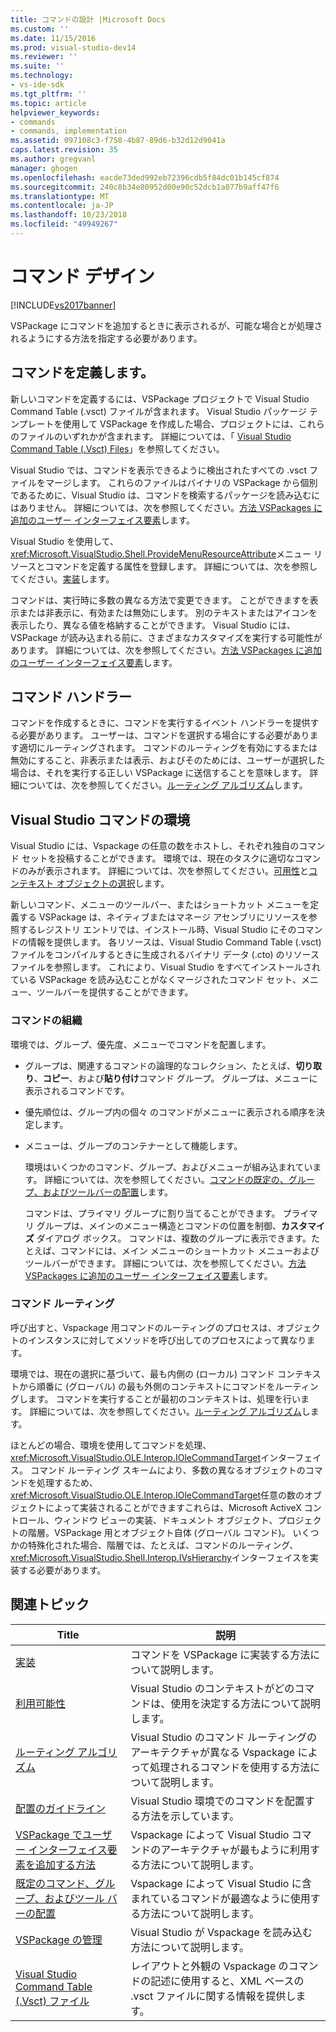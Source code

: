 ```yaml
---
title: コマンドの設計 |Microsoft Docs
ms.custom: ''
ms.date: 11/15/2016
ms.prod: visual-studio-dev14
ms.reviewer: ''
ms.suite: ''
ms.technology:
- vs-ide-sdk
ms.tgt_pltfrm: ''
ms.topic: article
helpviewer_keywords:
- commands
- commands, implementation
ms.assetid: 097108c3-f758-4b87-89d6-b32d12d9041a
caps.latest.revision: 35
ms.author: gregvanl
manager: ghogen
ms.openlocfilehash: eacde73ded992eb72396cdb5f84dc01b145cf874
ms.sourcegitcommit: 240c8b34e80952d00e90c52dcb1a077b9aff47f6
ms.translationtype: MT
ms.contentlocale: ja-JP
ms.lasthandoff: 10/23/2018
ms.locfileid: "49949267"
---
```

# <a name="command-design"></a>コマンド デザイン
[!INCLUDE[vs2017banner](../../includes/vs2017banner.md)]

VSPackage にコマンドを追加するときに表示されるが、可能な場合とが処理されるようにする方法を指定する必要があります。  
  
## <a name="defining-commands"></a>コマンドを定義します。  
 新しいコマンドを定義するには、VSPackage プロジェクトで Visual Studio Command Table (.vsct) ファイルが含まれます。 Visual Studio パッケージ テンプレートを使用して VSPackage を作成した場合、プロジェクトには、これらのファイルのいずれかが含まれます。 詳細については、「 [Visual Studio Command Table (.Vsct) Files](../../extensibility/internals/visual-studio-command-table-dot-vsct-files.md)」を参照してください。  
  
 Visual Studio では、コマンドを表示できるように検出されたすべての .vsct ファイルをマージします。 これらのファイルはバイナリの VSPackage から個別であるために、Visual Studio は、コマンドを検索するパッケージを読み込むにはありません。 詳細については、次を参照してください。[方法 VSPackages に追加のユーザー インターフェイス要素](../../extensibility/internals/how-vspackages-add-user-interface-elements.md)します。  
  
 Visual Studio を使用して、<xref:Microsoft.VisualStudio.Shell.ProvideMenuResourceAttribute>メニュー リソースとコマンドを定義する属性を登録します。 詳細については、次を参照してください。[実装](../../extensibility/internals/command-implementation.md)します。  
  
 コマンドは、実行時に多数の異なる方法で変更できます。 ことができますを表示または非表示に、有効または無効にします。 別のテキストまたはアイコンを表示したり、異なる値を格納することができます。 Visual Studio には、VSPackage が読み込まれる前に、さまざまなカスタマイズを実行する可能性があります。 詳細については、次を参照してください。[方法 VSPackages に追加のユーザー インターフェイス要素](../../extensibility/internals/how-vspackages-add-user-interface-elements.md)します。  
  
## <a name="command-handlers"></a>コマンド ハンドラー  
 コマンドを作成するときに、コマンドを実行するイベント ハンドラーを提供する必要があります。 ユーザーは、コマンドを選択する場合にする必要があります適切にルーティングされます。 コマンドのルーティングを有効にするまたは無効にすること、非表示または表示、およびそのためには、ユーザーが選択した場合は、それを実行する正しい VSPackage に送信することを意味します。 詳細については、次を参照してください。[ルーティング アルゴリズム](../../extensibility/internals/command-routing-algorithm.md)します。  
  
## <a name="the-visual-studio-command-environment"></a>Visual Studio コマンドの環境  
 Visual Studio には、Vspackage の任意の数をホストし、それぞれ独自のコマンド セットを投稿することができます。 環境では、現在のタスクに適切なコマンドのみが表示されます。 詳細については、次を参照してください。[可用性](../../extensibility/internals/command-availability.md)と[コンテキスト オブジェクトの選択](../../extensibility/internals/selection-context-objects.md)します。  
  
 新しいコマンド、メニューのツールバー、またはショートカット メニューを定義する VSPackage は、ネイティブまたはマネージ アセンブリにリソースを参照するレジストリ エントリでは、インストール時、Visual Studio にそのコマンドの情報を提供します。 各リソースは、Visual Studio Command Table (.vsct) ファイルをコンパイルするときに生成されるバイナリ データ (.cto) のリソース ファイルを参照します。 これにより、Visual Studio をすべてインストールされている VSPackage を読み込むことがなくマージされたコマンド セット、メニュー、ツールバーを提供することができます。  
  
### <a name="command-organization"></a>コマンドの組織  
 環境では、グループ、優先度、メニューでコマンドを配置します。  
  
- グループは、関連するコマンドの論理的なコレクション、たとえば、**切り取り**、**コピー**、および**貼り付け**コマンド グループ。 グループは、メニューに表示されるコマンドです。  
  
- 優先順位は、グループ内の個々 のコマンドがメニューに表示される順序を決定します。  
  
- メニューは、グループのコンテナーとして機能します。  
  
  環境はいくつかのコマンド、グループ、およびメニューが組み込まれています。 詳細については、次を参照してください。[コマンドの既定の、グループ、およびツールバーの配置](../../extensibility/internals/default-command-group-and-toolbar-placement.md)します。  
  
  コマンドは、プライマリ グループに割り当てることができます。 プライマリ グループは、メインのメニュー構造とコマンドの位置を制御、**カスタマイズ** ダイアログ ボックス。 コマンドは、複数のグループに表示できます。たとえば、コマンドには、メイン メニューのショートカット メニューおよびツールバーができます。 詳細については、次を参照してください。[方法 VSPackages に追加のユーザー インターフェイス要素](../../extensibility/internals/how-vspackages-add-user-interface-elements.md)します。  
  
### <a name="command-routing"></a>コマンド ルーティング  
 呼び出すと、Vspackage 用コマンドのルーティングのプロセスは、オブジェクトのインスタンスに対してメソッドを呼び出してのプロセスによって異なります。  
  
 環境では、現在の選択に基づいて、最も内側の (ローカル) コマンド コンテキストから順番に (グローバル) の最も外側のコンテキストにコマンドをルーティングします。 コマンドを実行することが最初のコンテキストは、処理を行います。 詳細については、次を参照してください。[ルーティング アルゴリズム](../../extensibility/internals/command-routing-algorithm.md)します。  
  
 ほとんどの場合、環境を使用してコマンドを処理、<xref:Microsoft.VisualStudio.OLE.Interop.IOleCommandTarget>インターフェイス。 コマンド ルーティング スキームにより、多数の異なるオブジェクトのコマンドを処理するため、<xref:Microsoft.VisualStudio.OLE.Interop.IOleCommandTarget>任意の数のオブジェクトによって実装されることができますこれらは、Microsoft ActiveX コントロール、ウィンドウ ビューの実装、ドキュメント オブジェクト、プロジェクトの階層。VSPackage 用とオブジェクト自体 (グローバル コマンド)。 いくつかの特殊化された場合、階層では、たとえば、コマンドのルーティング、<xref:Microsoft.VisualStudio.Shell.Interop.IVsHierarchy>インターフェイスを実装する必要があります。  
  
## <a name="related-topics"></a>関連トピック  
  
|Title|説明|  
|-----------|-----------------|  
|[実装](../../extensibility/internals/command-implementation.md)|コマンドを VSPackage に実装する方法について説明します。|  
|[利用可能性](../../extensibility/internals/command-availability.md)|Visual Studio のコンテキストがどのコマンドは、使用を決定する方法について説明します。|  
|[ルーティング アルゴリズム](../../extensibility/internals/command-routing-algorithm.md)|Visual Studio のコマンド ルーティングのアーキテクチャが異なる Vspackage によって処理されるコマンドを使用する方法について説明します。|  
|[配置のガイドライン](../../extensibility/internals/command-placement-guidelines.md)|Visual Studio 環境でのコマンドを配置する方法を示しています。|  
|[VSPackage でユーザー インターフェイス要素を追加する方法](../../extensibility/internals/how-vspackages-add-user-interface-elements.md)|Vspackage によって Visual Studio コマンドのアーキテクチャが最もように利用する方法について説明します。|  
|[既定のコマンド、グループ、およびツール バーの配置](../../extensibility/internals/default-command-group-and-toolbar-placement.md)|Vspackage によって Visual Studio に含まれているコマンドが最適なように使用する方法について説明します。|  
|[VSPackage の管理](../../extensibility/managing-vspackages.md)|Visual Studio が Vspackage を読み込む方法について説明します。|  
|[Visual Studio Command Table (.Vsct) ファイル](../../extensibility/internals/visual-studio-command-table-dot-vsct-files.md)|レイアウトと外観の Vspackage のコマンドの記述に使用すると、XML ベースの .vsct ファイルに関する情報を提供します。|


